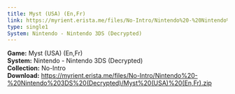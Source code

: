 ```yaml
---
title: Myst (USA) (En,Fr)
link: https://myrient.erista.me/files/No-Intro/Nintendo%20-%20Nintendo%203DS%20(Decrypted)/Myst%20(USA)%20(En,Fr).zip
type: single1
System: Nintendo - Nintendo 3DS (Decrypted)
---
```

<b>Game:</b> Myst (USA) (En,Fr)<br>
<b>System:</b> Nintendo - Nintendo 3DS (Decrypted)<br>
<b>Collection:</b> No-Intro<br>
<b>Download:</b> https://myrient.erista.me/files/No-Intro/Nintendo%20-%20Nintendo%203DS%20(Decrypted)/Myst%20(USA)%20(En,Fr).zip